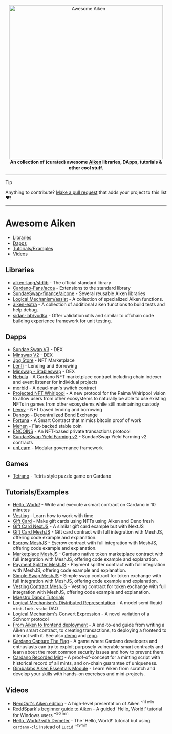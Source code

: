 <p align="center">
    <img src=".github/awesome-aiken.png" alt="Awesome Aiken" width="480"/>
    <br/>
    <strong>An collection of (curated) awesome <a href="https://aiken-lang.org" alt="aiken-lang.org"/>Aiken</a> libraries, DApps, tutorials & other cool stuff.</strong>
</p>

---

> [!TIP]
>
> Anything to contribute? [Make a pull request](https://github.com/aiken-lang/awesome-aiken/pulls) that adds your project to this list :heart:!

---

# Awesome Aiken

- [Libraries](#Libraries)
- [Dapps](#Dapps)
- [Tutorials/Examples](#tutorialsexamples)
- [Videos](#Videos)

## Libraries

- [aiken-lang/stdlib](https://github.com/aiken-lang/stdlib) - The official standard library
- [Cardano-Fans/acca](https://github.com/Cardano-Fans/acca) - Extensions to the standard library
- [SundaeSwap-finance/aicone](https://github.com/SundaeSwap-finance/aicone) - Several reusable Aiken libraries
- [Logical Mechanism/assist](https://github.com/logicalmechanism/assist) - A collection of specialized Aiken functions.
- [aiken-extra](https://github.com/aiken-extra) - A collection of additional aiken functions to build tests and help debug.
- [sidan-lab/vodka](https://github.com/sidan-lab/vodka) - Offer validation utils and similar to offchain code building experience framework for unit testing.

## Dapps

- [Sundae Swap V3](https://github.com/SundaeSwap-finance/sundae-contracts) - DEX
- [Minswap V2](https://github.com/minswap/minswap-dex-v2) - DEX
- [Jpg Store](https://github.com/jpg-store/contracts-v3) - NFT Marketplace
- [Lenfi](https://github.com/lenfiLabs/lenfi-smart-contracts) - Lending and Borrowing
- [Minswap - Stableswap](https://github.com/minswap/minswap-stableswap) - DEX
- [Nebula](https://github.com/spacebudz/nebula/tree/main/contract/src/nebula) - A Cardano NFT marketplace contract including chain indexer and event listener for individual projects
- [morbid](https://github.com/ariady-putra/morbid) - A dead-man's switch contract
- [Projected NFT Whirlpool](https://github.com/dcSpark/projected-nft-whirlpool) - A new protocol for the Paima Whirlpool vision to allow users from other ecosystems to naturally be able to use existing NFTs in games from other ecosystems while still maintaining custody
- [Levvy](https://levvy.fi/) - NFT based lending and borrowing
- [Danogo](https://danogo.io/) - Decentralized Bond Exchange
- [Fortuna](https://github.com/aiken-lang/fortuna) - A Smart Contract that mimics bitcoin proof of work
- [Mehen](https://mehen.io) - Fiat-backed stable coin
- [ENCOINS](https://github.com/encryptedcoins/encoins-core-aiken) - An NFT-based private transactions protocol
- [SundaeSwap Yield Farming v2](https://github.com/SundaeSwap-finance/sundae-yield-v2) - SundaeSwap Yield Farming v2 contracts
- [unLearn](https://github.com/Astodialo/unLearn) - Modular governance framework

## Games

- [Tetrano](https://tetrano.net) - Tetris style puzzle game on Cardano

## Tutorials/Examples

- [Hello, World!](https://aiken-lang.org/example--hello-world) - Write and execute a smart contract on Cardano in 10 minutes
- [Vesting](https://aiken-lang.org/example--vesting) - Learn how to work with time
- [Gift Card](https://aiken-lang.org/example--gift-card) - Make gift cards using NFTs using Aiken and Deno fresh
- [Gift Card NextJS](https://github.com/adalicious/aiken-gift-card) - A similar gift card example but with NextJS
- [Gift Card MeshJS](https://github.com/MeshJS/mesh/tree/main/packages/mesh-contract/src/giftcard) - Gift card contract with full integration with MeshJS, offering code example and explanation.
- [Escrow MeshJS](https://github.com/MeshJS/mesh/tree/main/packages/mesh-contract/src/escrow) - Escrow contract with full integration with MeshJS, offering code example and explanation.
- [Marketplace MeshJS](https://github.com/MeshJS/mesh/tree/main/packages/mesh-contract/src/marketplace) - Cardano native token marketplace contract with full integration with MeshJS, offering code example and explanation.
- [Payment Splitter MeshJS](https://github.com/MeshJS/mesh/tree/main/packages/mesh-contract/src/coupon-bond-guaranteed) - Payment splitter contract with full integration with MeshJS, offering code example and explanation.
- [Simple Swap MeshJS](https://github.com/MeshJS/mesh/tree/main/packages/mesh-contract/src/swap) - Simple swap contract for token exchange with full integration with MeshJS, offering code example and explanation.
- [Vesting Contract MeshJS](https://github.com/MeshJS/mesh/tree/main/packages/mesh-contract/src/vesting) - Vesting contract for token exchange with full integration with MeshJS, offering code example and explanation.
- [Maestro Dapps Tutorials](https://github.com/maestro-org/dapp-platform-tutorials/tree/main/bets)
- [Logical Mechanism's Distributed Representation](https://github.com/logicalmechanism/distributed_representation) - A model semi-liquid `mint-lock-stake` DAO
- [Logical Mechanism's Convert Expression](https://github.com/logicalmechanism/convert-expression) - A novel variation of a Schnorr protocol
- [From Aiken to frontend deployment](https://meshjs.dev/guides/aiken) - A end-to-end guide from writing a Aiken smart contract, to creating transactions, to deploying a frontend to interact with it. See also [demo](https://aiken-next-ts-template.vercel.app/) and [repo](https://github.com/MeshJS/aiken-next-ts-template).
- [Cardano Capture The Flag](https://github.com/vacuumlabs/cardano-ctf) - A game where Cardano developers and enthusiasts can try to exploit purposely vulnerable smart contracts and learn about the most common security issues and how to prevent them.
- [Cardano Recorded Mint](https://github.com/keyan-m/cardano-recorded-mint) - A proof-of-concept for a minting script with historical record of all mints, and on-chain guarantee of uniqueness.
- [Gimbalabs Aiken Essentials Module](https://plutuspbl.io/modules/303/slts) - Learn Aiken from scratch and develop your skills with hands-on exercises and mini-projects.

## Videos

- [NerdOut's Aiken edition](https://www.youtube.com/watch?v=9wbQ33uzwsc&pp=ygUNQWlrZW4gY2FyZGFubw%3D%3D) - A high-level presentation of Aiken <sup> ~11 min</sup>
- [ReddSpark's beginner guide to Aiken](https://www.youtube.com/watch?v=-H5llvQdpRw&pp=ygUPcmVkZHNwYXJrIGFpa2Vu) - A guided 'Hello, World!' tutorial for Windows users <sup> ~50 min</sup>
- [Hello, World! with Demeter](https://twitter.com/i/status/1652846950251732993) - The 'Hello, World!' tutorial but using `cardano-cli` instead of `Lucid` <sup> ~19min</sup>
